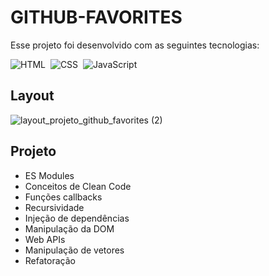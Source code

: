 # GITHUB-FAVORITES
Esse projeto foi desenvolvido com as seguintes tecnologias:

![HTML](https://img.shields.io/badge/-HTML-05122A?style=flat&logo=HTML5)&nbsp;
![CSS](https://img.shields.io/badge/-CSS-05122A?style=flat&logo=CSS3&logoColor=1572B6)&nbsp;
![JavaScript](https://img.shields.io/badge/-JavaScript-05122A?style=flat&logo=javascript)&nbsp;



##  Layout


![layout_projeto_github_favorites (2)](https://user-images.githubusercontent.com/103963053/213563524-1ebadcb7-1288-4698-b91a-c06b5ff8c5f8.png)


##  Projeto

- ES Modules
- Conceitos de Clean Code
- Funções callbacks
- Recursividade
- Injeção de dependências
- Manipulação da DOM
- Web APIs
- Manipulação de vetores
- Refatoração

